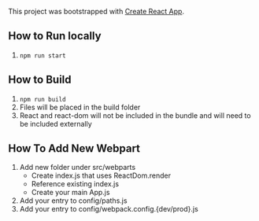This project was bootstrapped with [Create React App](https://github.com/facebookincubator/create-react-app).

## How to Run locally
1. `npm run start`

## How to Build
1. `npm run build`
2. Files will be placed in the build folder
3. React and react-dom will not be included in the bundle and will need to be included externally

## How To Add New Webpart

1. Add new folder under src/webparts
    * Create index.js that uses ReactDom.render
    * Reference existing index.js
    * Create your main App.js
2. Add your entry to config/paths.js
3. Add your entry to config/webpack.config.{dev/prod}.js
